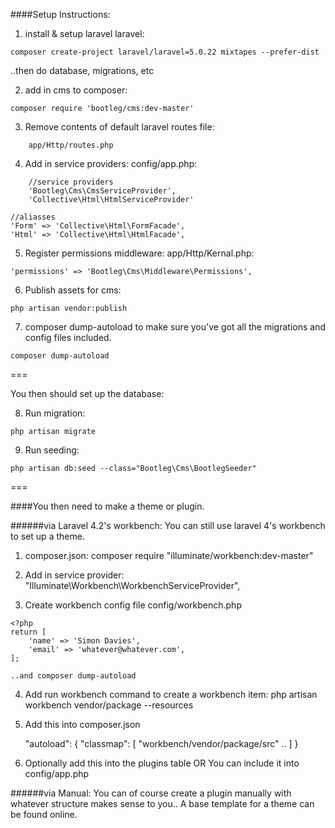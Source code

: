 
####Setup Instructions:

1. install & setup laravel laravel:
    
```
composer create-project laravel/laravel=5.0.22 mixtapes --prefer-dist
```

..then do database, migrations, etc

2. add in cms to composer:
```    
composer require 'bootleg/cms:dev-master'
```

3. Remove contents of default laravel routes file:
```
    app/Http/routes.php
```

4. Add in service providers:
    config/app.php:
```
    //service providers
    'Bootleg\Cms\CmsServiceProvider', 
    'Collective\Html\HtmlServiceProvider'
```
```
//aliasses
'Form' => 'Collective\Html\FormFacade', 
'Html' => 'Collective\Html\HtmlFacade',
```

5. Register permissions middleware:
    app/Http/Kernal.php:
```
'permissions' => 'Bootleg\Cms\Middleware\Permissions',
```

6. Publish assets for cms:
```
php artisan vendor:publish
```

7. composer dump-autoload to make sure you've got all the migrations and config files included.
```
composer dump-autoload
```

===

You then should set up the database:

8. Run migration:
```
php artisan migrate
```

9. Run seeding: 
```
php artisan db:seed --class="Bootleg\Cms\BootlegSeeder"
```

===

####You then need to make a theme or plugin.

######via Laravel 4.2's workbench:
You can still use laravel 4's workbench to set up a theme.
1. composer.json:
    composer require "illuminate/workbench:dev-master"

2. Add in service provider:
        "Illuminate\Workbench\WorkbenchServiceProvider", 

3. Create workbench config file
    config/workbench.php

```
<?php
return [
    'name' => 'Simon Davies',
    'email' => 'whatever@whatever.com',
];
```

    ..and composer dump-autoload

4. Add run workbench command to create a workbench item:
    php artisan workbench vendor/package --resources


5. Add this into composer.json
    
    "autoload": {
        "classmap": [
            "workbench/vendor/package/src"
            ..
        ]
    }

6. Optionally add this into the plugins table 
OR 
You can include it into config/app.php

######via Manual:
You can of course create a plugin manually with whatever structure makes sense to you.. A base template for a theme can be found online.


